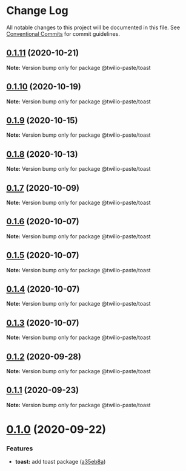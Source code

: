 # Change Log

All notable changes to this project will be documented in this file.
See [Conventional Commits](https://conventionalcommits.org) for commit guidelines.

## [0.1.11](https://github.com/twilio-labs/paste/compare/@twilio-paste/toast@0.1.10...@twilio-paste/toast@0.1.11) (2020-10-21)

**Note:** Version bump only for package @twilio-paste/toast





## [0.1.10](https://github.com/twilio-labs/paste/compare/@twilio-paste/toast@0.1.9...@twilio-paste/toast@0.1.10) (2020-10-19)

**Note:** Version bump only for package @twilio-paste/toast





## [0.1.9](https://github.com/twilio-labs/paste/compare/@twilio-paste/toast@0.1.8...@twilio-paste/toast@0.1.9) (2020-10-15)

**Note:** Version bump only for package @twilio-paste/toast





## [0.1.8](https://github.com/twilio-labs/paste/compare/@twilio-paste/toast@0.1.7...@twilio-paste/toast@0.1.8) (2020-10-13)

**Note:** Version bump only for package @twilio-paste/toast





## [0.1.7](https://github.com/twilio-labs/paste/compare/@twilio-paste/toast@0.1.6...@twilio-paste/toast@0.1.7) (2020-10-09)

**Note:** Version bump only for package @twilio-paste/toast





## [0.1.6](https://github.com/twilio-labs/paste/compare/@twilio-paste/toast@0.1.5...@twilio-paste/toast@0.1.6) (2020-10-07)

**Note:** Version bump only for package @twilio-paste/toast





## [0.1.5](https://github.com/twilio-labs/paste/compare/@twilio-paste/toast@0.1.4...@twilio-paste/toast@0.1.5) (2020-10-07)

**Note:** Version bump only for package @twilio-paste/toast





## [0.1.4](https://github.com/twilio-labs/paste/compare/@twilio-paste/toast@0.1.3...@twilio-paste/toast@0.1.4) (2020-10-07)

**Note:** Version bump only for package @twilio-paste/toast





## [0.1.3](https://github.com/twilio-labs/paste/compare/@twilio-paste/toast@0.1.2...@twilio-paste/toast@0.1.3) (2020-10-07)

**Note:** Version bump only for package @twilio-paste/toast





## [0.1.2](https://github.com/twilio-labs/paste/compare/@twilio-paste/toast@0.1.1...@twilio-paste/toast@0.1.2) (2020-09-28)

**Note:** Version bump only for package @twilio-paste/toast





## [0.1.1](https://github.com/twilio-labs/paste/compare/@twilio-paste/toast@0.1.0...@twilio-paste/toast@0.1.1) (2020-09-23)

**Note:** Version bump only for package @twilio-paste/toast





# [0.1.0](https://github.com/twilio-labs/paste/compare/@twilio-paste/toast@0.0.2...@twilio-paste/toast@0.1.0) (2020-09-22)


### Features

* **toast:** add toast package ([a35eb8a](https://github.com/twilio-labs/paste/commit/a35eb8aa605d281c8d13210cdbbe2e1f11f25e81))
